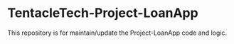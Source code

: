 # TentacleTech-Project-LoanApp
This repository is for maintain/update the Project-LoanApp code and logic.
